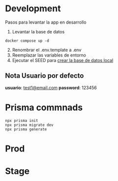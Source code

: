 # Development

Pasos para levantar la app en desarrollo

1. Levantar la base de datos

```
docker compose up -d
```

2. Renombrar el .env.template a .env
3. Reemplazar las variables de entorno
4. Ejecutar el SEED para [crear la base de datos local](localhost:3000/api/seed)

## Nota Usuario por defecto

**usuario**: test1@email.com
**password**: 123456

# Prisma commnads

```
npx prisma init
npx prisma migrate dev
npx prisma generate

```

# Prod

# Stage
